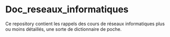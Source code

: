 # Doc_reseaux_informatiques
Ce repository contient les rappels des cours de réseaux informatiques plus ou moins détaillés, une sorte de dictionnaire de poche.
